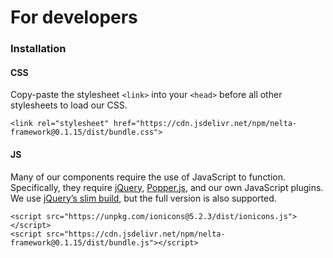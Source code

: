 # For developers

### Installation

#### CSS

Copy-paste the stylesheet `<link>` into your `<head>` before all other stylesheets to load our CSS.

```markup
<link rel="stylesheet" href="https://cdn.jsdelivr.net/npm/nelta-framework@0.1.15/dist/bundle.css">
```

#### JS

Many of our components require the use of JavaScript to function. Specifically, they require [jQuery](https://jquery.com/), [Popper.js](https://popper.js.org/), and our own JavaScript plugins. We use [jQuery’s slim build](https://blog.jquery.com/2016/06/09/jquery-3-0-final-released/), but the full version is also supported.

```markup
<script src="https://unpkg.com/ionicons@5.2.3/dist/ionicons.js"></script>
<script src="https://cdn.jsdelivr.net/npm/nelta-framework@0.1.15/dist/bundle.js"></script>
```

